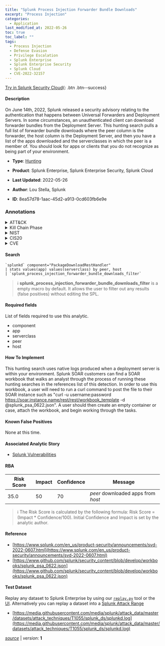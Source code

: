 ```yaml
---
title: "Splunk Process Injection Forwarder Bundle Downloads"
excerpt: "Process Injection"
categories:
  - Application
last_modified_at: 2022-05-26
toc: true
toc_label: ""
tags:
  - Process Injection
  - Defense Evasion
  - Privilege Escalation
  - Splunk Enterprise
  - Splunk Enterprise Security
  - Splunk Cloud
  - CVE-2022-32157
---
```




[Try in Splunk Security Cloud](https://www.splunk.com/en_us/cyber-security.html){: .btn .btn--success}

#### Description

On June 14th, 2022, Splunk released a security advisory relating to the authentication that happens between Universal Forwarders and Deployment Servers. In some circumstances, an unauthenticated client can download forwarder bundles from the Deployment Server. This hunting search pulls a full list of forwarder bundle downloads where the peer column is the forwarder, the host column is the Deployment Server, and then you have a list of the apps downloaded and the serverclasses in which the peer is a member of. You should look for apps or clients that you do not recognize as being part of your environment.

- **Type**: [Hunting](https://github.com/splunk/security_content/wiki/Detection-Analytic-Types)
- **Product**: Splunk Enterprise, Splunk Enterprise Security, Splunk Cloud

- **Last Updated**: 2022-05-26
- **Author**: Lou Stella, Splunk
- **ID**: 8ea57d78-1aac-45d2-a913-0cd603fb6e9e

### Annotations
<details>
  <summary>ATT&CK</summary>

<div markdown="1">

#### [ATT&CK](https://attack.mitre.org/)

| ID          | Technique   | Tactic         |
| ----------- | ----------- |--------------- |
| [T1055](https://attack.mitre.org/techniques/T1055/) | Process Injection | Defense Evasion, Privilege Escalation |

</div>
</details>


<details>
  <summary>Kill Chain Phase</summary>

<div markdown="1">

* Exploitation


</div>
</details>


<details>
  <summary>NIST</summary>

<div markdown="1">

* DE.CM



</div>
</details>

<details>
  <summary>CIS20</summary>

<div markdown="1">

* CIS 3
* CIS 5
* CIS 16



</div>
</details>

<details>
  <summary>CVE</summary>

<div markdown="1">

| ID          | Summary | [CVSS](https://nvd.nist.gov/vuln-metrics/cvss) |
| ----------- | ----------- | -------------- |
| [CVE-2022-32157](https://nvd.nist.gov/vuln/detail/CVE-2022-32157) | Splunk Enterprise deployment servers in versions before 9.0 allow unauthenticated downloading of forwarder bundles. Remediation requires you to update the deployment server to version 9.0 and Configure authentication for deployment servers and clients (https://docs.splunk.com/Documentation/Splunk/9.0.0/Security/ConfigDSDCAuthEnhancements#Configure_authentication_for_deployment_servers_and_clients). Once enabled, deployment servers can manage only Universal Forwarder versions 9.0 and higher. Though the vulnerability does not directly affect Universal Forwarders, remediation requires updating all Universal Forwarders that the deployment server manages to version 9.0 or higher prior to enabling the remediation. | 5.0 |



</div>
</details>


#### Search

```
`splunkd` component="PackageDownloadRestHandler" 
| stats values(app) values(serverclass) by peer, host 
| `splunk_process_injection_forwarder_bundle_downloads_filter`
```

> :information_source:
> **splunk_process_injection_forwarder_bundle_downloads_filter** is a empty macro by default. It allows the user to filter out any results (false positives) without editing the SPL.



#### Required fields
List of fields required to use this analytic.
* component
* app
* serverclass
* peer
* host



#### How To Implement
This hunting search uses native logs produced when a deployment server is within your environment. Splunk SOAR customers can find a SOAR workbook that walks an analyst through the process of running these hunting searches in the references list of this detection. In order to use this workbook, a user will need to run a curl command to post the file to their SOAR instance such as &#34;curl -u username:password https://soar.instance.name/rest/rest/workbook_template -d @splunk_psa_0622.json&#34;. A user should then create an empty container or case, attach the workbook, and begin working through the tasks.
#### Known False Positives
None at this time.

#### Associated Analytic Story
* [Splunk Vulnerabilities](/stories/splunk_vulnerabilities)




#### RBA

| Risk Score  | Impact      | Confidence   | Message      |
| ----------- | ----------- |--------------|--------------|
| 35.0 | 50 | 70 | $peer$ downloaded apps from $host$ |


> :information_source:
> The Risk Score is calculated by the following formula: Risk Score = (Impact * Confidence/100). Initial Confidence and Impact is set by the analytic author.


#### Reference

* [https://www.splunk.com/en_us/product-security/announcements/svd-2022-0607.html](https://www.splunk.com/en_us/product-security/announcements/svd-2022-0607.html)
* [https://www.github.com/splunk/security_content/blob/develop/workbooks/splunk_psa_0622.json](https://www.github.com/splunk/security_content/blob/develop/workbooks/splunk_psa_0622.json)



#### Test Dataset
Replay any dataset to Splunk Enterprise by using our [`replay.py`](https://github.com/splunk/attack_data#using-replaypy) tool or the [UI](https://github.com/splunk/attack_data#using-ui).
Alternatively you can replay a dataset into a [Splunk Attack Range](https://github.com/splunk/attack_range#replay-dumps-into-attack-range-splunk-server)

* [https://media.githubusercontent.com/media/splunk/attack_data/master/datasets/attack_techniques/T1055/splunk_ds/splunkd.log](https://media.githubusercontent.com/media/splunk/attack_data/master/datasets/attack_techniques/T1055/splunk_ds/splunkd.log)



[*source*](https://github.com/splunk/security_content/tree/develop/detections/application/splunk_process_injection_forwarder_bundle_downloads.yml) \| *version*: **1**